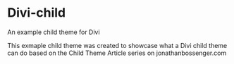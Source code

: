 # Divi-child
An example child theme for Divi

This exmaple child theme was created to showcase what a Divi child theme can do based on the Child Theme Article series on jonathanbossenger.com
